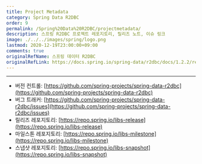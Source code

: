 ```yaml
---
title: Project Metadata
category: Spring Data R2DBC
order: 9
permalink: /Spring%20Data%20R2DBC/projectmetadata/
description: 스프링 R2DBC 프로젝트 레포지토리, 릴리즈 노트, 이슈 링크
image: ./../../images/spring/logo.png
lastmod: 2020-12-19T23:00:00+09:00
comments: true
originalRefName: 스프링 데이터 R2DBC
originalRefLink: https://docs.spring.io/spring-data/r2dbc/docs/1.2.2/reference/html/#project-metadata
---
```


---

- 버전 컨트롤: [https://github.com/spring-projects/spring-data-r2dbc](https://github.com/spring-projects/spring-data-r2dbc)
- 버그 트래커: [https://github.com/spring-projects/spring-data-r2dbc/issues](https://github.com/spring-projects/spring-data-r2dbc/issues)
- 릴리즈 레포지토리: [https://repo.spring.io/libs-release](https://repo.spring.io/libs-release)
- 마일스톤 레포지토리: [https://repo.spring.io/libs-milestone](https://repo.spring.io/libs-milestone)
- 스냅샷 레포지토리: [https://repo.spring.io/libs-snapshot](https://repo.spring.io/libs-snapshot)